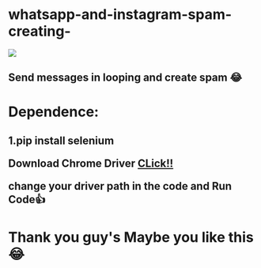 # whatsapp-and-instagram-spam-creating-

<img  src="https://github.com/sagarjangid41/whatswhatsapp-and-instagram-spam-creating-/raw/main/instagram.jpg" />

<h2> Send messages in looping and create spam 😂 </h2>

<h1><b>Dependence:</b><br></h1>
<h2>1.pip install selenium<br>

<b>Download Chrome Driver </b>  <a href="https://chromedriver.chromium.org/downloads">CLick!! </a>
  
change your driver path in the code and <b>Run Code👍</b> </h2>

<h1> Thank you guy's Maybe you like this 😂 </h1>


